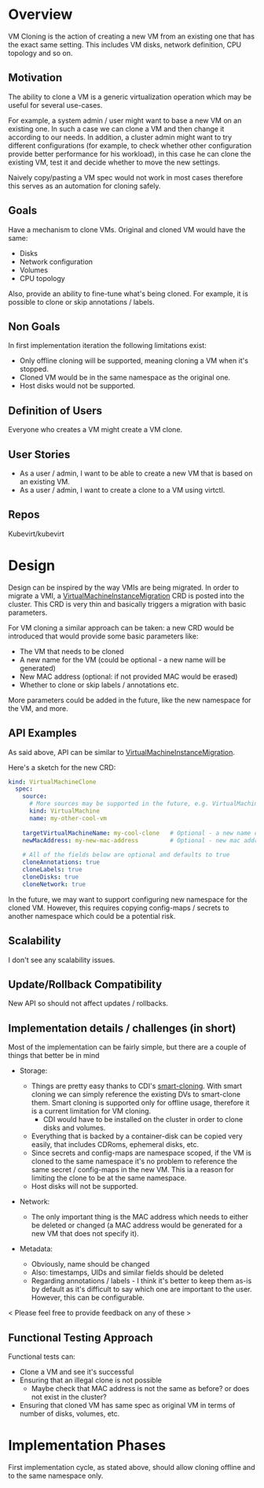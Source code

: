 # Overview
VM Cloning is the action of creating a new VM from an existing one that has the exact same setting. This includes
VM disks, network definition, CPU topology and so on.

## Motivation
The ability to clone a VM is a generic virtualization operation which may be useful for several use-cases.

For example, a system admin / user might want to base a new VM on an existing one. In such a case we can clone a VM and
then change it according to our needs. In addition, a cluster admin might want to try different configurations
(for example, to check whether other configuration provide better performance for his workload), in this case he can
clone the existing VM, test it and decide whether to move the new settings.

Naively copy/pasting a VM spec would not work in most cases therefore this serves as an automation for cloning safely.

## Goals
Have a mechanism to clone VMs. Original and cloned VM would have the same:
* Disks
* Network configuration
* Volumes
* CPU topology

Also, provide an ability to fine-tune what's being cloned. For example, it is possible to clone or skip
annotations / labels.  

## Non Goals
In first implementation iteration the following limitations exist:
* Only offline cloning will be supported, meaning cloning a VM when it's stopped.
* Cloned VM would be in the same namespace as the original one.
* Host disks would not be supported.

## Definition of Users
Everyone who creates a VM might create a VM clone.

## User Stories
* As a user / admin, I want to be able to create a new VM that is based on an existing VM.
* As a user / admin, I want to create a clone to a VM using virtctl.

## Repos
Kubevirt/kubevirt

# Design
Design can be inspired by the way VMIs are being migrated. In order to migrate a VMI, a [VirtualMachineInstanceMigration](https://kubevirt.io/user-guide/operations/live_migration/#initiate-live-migration)
CRD is posted into the cluster. This CRD is very thin and basically triggers a migration with basic parameters.

For VM cloning a similar approach can be taken: a new CRD would be introduced that would provide some basic parameters like:
* The VM that needs to be cloned
* A new name for the VM (could be optional - a new name will be generated)
* New MAC address (optional: if not provided MAC would be erased)
* Whether to clone or skip labels / annotations etc.

More parameters could be added in the future, like the new namespace for the VM, and more.

## API Examples
As said above, API can be similar to [VirtualMachineInstanceMigration](https://kubevirt.io/user-guide/operations/live_migration/#initiate-live-migration).

Here's a sketch for the new CRD:
```yaml
kind: VirtualMachineClone
  spec:
    source:
      # More sources may be supported in the future, e.g. VirtualMachinInstance or VirtualMachineSnapshot
      kind: VirtualMachine
      name: my-other-cool-vm
    
    targetVirtualMachineName: my-cool-clone   # Optional - a new name can be generated, e.g. my-cool-vm-jfh54b 
    newMacAddress: my-new-mac-address         # Optional - new mac address can be generated automatically
    
    # All of the fields below are optional and defaults to true
    cloneAnnotations: true
    cloneLabels: true
    cloneDisks: true
    cloneNetwork: true
```

In the future, we may want to support configuring new namespace for the cloned VM. However, this requires
copying config-maps / secrets to another namespace which could be a potential risk.

## Scalability
I don't see any scalability issues.

## Update/Rollback Compatibility
New API so should not affect updates / rollbacks.

## Implementation details / challenges (in short)
Most of the implementation can be fairly simple, but there are a couple of things that better be in mind

* Storage:
    * Things are pretty easy thanks to CDI's [smart-cloning](https://github.com/kubevirt/containerized-data-importer/blob/main/doc/smart-clone.md).
With smart cloning we can simply reference the existing DVs to smart-clone them. Smart cloning is supported only for
offline usage, therefore it is a current limitation for VM cloning.
      * CDI would have to be installed on the cluster in order to clone disks and volumes.
    *  Everything that is backed by a container-disk can be copied very easily, that includes CDRoms, ephemeral disks,
  etc.
    * Since secrets and config-maps are namespace scoped, if the VM is cloned to the same namespace it's no problem
  to reference the same secret / config-maps in the new VM. This ia a reason for limiting the clone to be at the same
      namespace.
    * Host disks will not be supported.
      
* Network:
  * The only important thing is the MAC address which needs to either be deleted or changed (a MAC address would be
    generated for a new VM that does not specify it).
    
* Metadata:
  * Obviously, name should be changed
  * Also: timestamps, UIDs and similar fields should be deleted
  * Regarding annotations / labels - I think it's better to keep them as-is by default as it's difficult to say which
    one are important to the user. However, this can be configurable.
    
< Please feel free to provide feedback on any of these > 

## Functional Testing Approach
Functional tests can:
* Clone a VM and see it's successful
* Ensuring that an illegal clone is not possible
  * Maybe check that MAC address is not the same as before? or does not exist in the cluster?
* Ensuring that cloned VM has same spec as original VM in terms of number of disks, volumes, etc.

# Implementation Phases
First implementation cycle, as stated above, should allow cloning offline and to the same namespace only.
